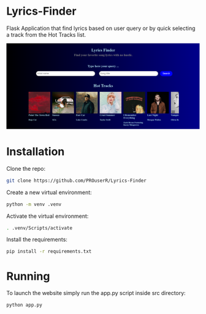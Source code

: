 # Lyrics-Finder
Flask Application that find lyrics based on user query or by quick selecting a track from the Hot Tracks list.



<img src="Screenshot.PNG">

# Installation
Clone the repo:
```sh
git clone https://github.com/PROuserR/Lyrics-Finder
```

Create a new virtual environment:
```sh
python -m venv .venv
```

Activate the virtual environment:
```sh
. .venv/Scripts/activate
```

Install the requirements:
```sh
pip install -r requirements.txt
```

# Running
To launch the website simply run the app.py script inside src directory:

```sh
python app.py
```